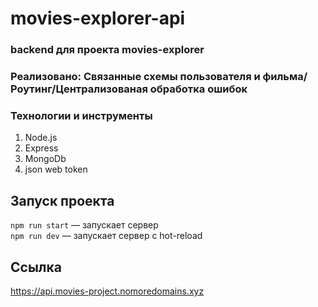 # movies-explorer-api
### backend для проекта movies-explorer
### Реализовано: Связанные схемы пользователя и фильма/Роутинг/Централизованая обработка ошибок

### Технологии и инструменты  
1. Node.js
2. Express
3. MongoDb
4. json web token

## Запуск проекта
`npm run start` — запускает сервер   
`npm run dev` — запускает сервер с hot-reload

## Ссылка
https://api.movies-project.nomoredomains.xyz
